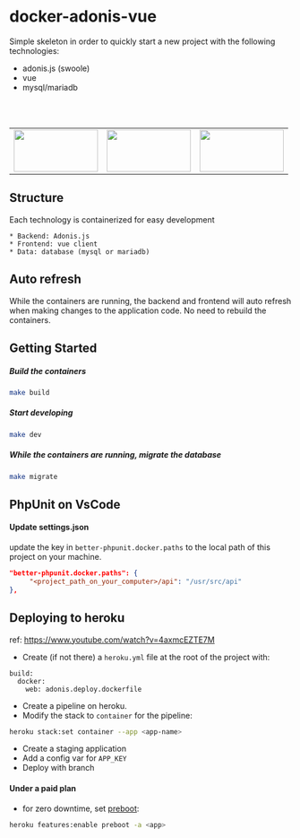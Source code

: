# docker-adonis-vue

Simple skeleton in order to quickly start a new project with the following technologies:

* adonis.js (swoole)
* vue
* mysql/mariadb

<br>
<br>

<table>
  <tr>
    <td valign="top">
<div style="width: 150px; height: 75px;">
        <img width="150" height="75" src="https://laravel.com/img/logomark.min.svg">
    </div>
</td>
    <td valign="top">
<div style="width: 150px; height: 75px;">
        <img width="150" height="75" src="https://vuejs.org/images/logo.svg">
    </div>
    <td valign="top">
<div style="width: 150px; height: 75px;">
        <img width="150" height="75" src="https://mariadb.org/wp-content/themes/twentynineteen-child/icons/mariadb_org_rgb_h.svg">
    </div>
</td>
  </tr>
</table>

## Structure

Each technology is containerized for easy development

    * Backend: Adonis.js
    * Frontend: vue client
    * Data: database (mysql or mariadb)

## Auto refresh

While the containers are running, the backend and frontend will auto refresh when making changes to the application code. No need to rebuild the containers.

## Getting Started

##### Build the containers

```bash
make build
```

##### Start developing

```bash
make dev
```

##### While the containers are running, migrate the database

```bash
make migrate
```

## PhpUnit on VsCode

#### Update settings.json

update the key in `better-phpunit.docker.paths` to the local path of this project on your machine.
```json
"better-phpunit.docker.paths": {
     "<project_path_on_your_computer>/api": "/usr/src/api"
},
```

## Deploying to heroku

ref: https://www.youtube.com/watch?v=4axmcEZTE7M

* Create (if not there) a `heroku.yml` file at the root of the project with:
```shell
build:
  docker:
    web: adonis.deploy.dockerfile
```
* Create a pipeline on heroku.
* Modify the stack to `container` for the pipeline:
```bash
heroku stack:set container --app <app-name>
```
* Create a staging application
* Add a config var for `APP_KEY`
* Deploy with branch

#### Under a paid plan

* for zero downtime, set [preboot](https://devcenter.heroku.com/articles/preboot):
```bash
heroku features:enable preboot -a <app>
```